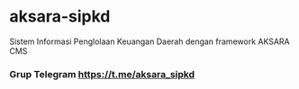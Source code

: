 # aksara-sipkd
Sistem Informasi Penglolaan Keuangan Daerah dengan framework AKSARA CMS

### Grup Telegram https://t.me/aksara_sipkd
